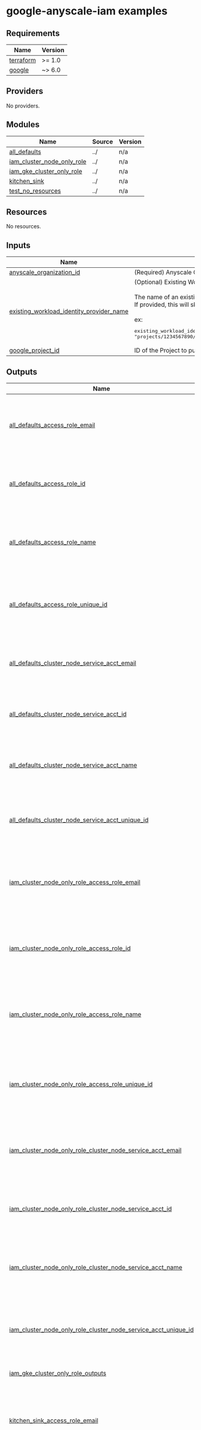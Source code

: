# google-anyscale-iam examples

<!-- BEGIN_TF_DOCS -->
## Requirements

| Name | Version |
|------|---------|
| <a name="requirement_terraform"></a> [terraform](#requirement\_terraform) | >= 1.0 |
| <a name="requirement_google"></a> [google](#requirement\_google) | ~> 6.0 |

## Providers

No providers.

## Modules

| Name | Source | Version |
|------|--------|---------|
| <a name="module_all_defaults"></a> [all\_defaults](#module\_all\_defaults) | ../ | n/a |
| <a name="module_iam_cluster_node_only_role"></a> [iam\_cluster\_node\_only\_role](#module\_iam\_cluster\_node\_only\_role) | ../ | n/a |
| <a name="module_iam_gke_cluster_only_role"></a> [iam\_gke\_cluster\_only\_role](#module\_iam\_gke\_cluster\_only\_role) | ../ | n/a |
| <a name="module_kitchen_sink"></a> [kitchen\_sink](#module\_kitchen\_sink) | ../ | n/a |
| <a name="module_test_no_resources"></a> [test\_no\_resources](#module\_test\_no\_resources) | ../ | n/a |

## Resources

No resources.

## Inputs

| Name | Description | Type | Default | Required |
|------|-------------|------|---------|:--------:|
| <a name="input_anyscale_organization_id"></a> [anyscale\_organization\_id](#input\_anyscale\_organization\_id) | (Required) Anyscale Organization ID | `string` | n/a | yes |
| <a name="input_existing_workload_identity_provider_name"></a> [existing\_workload\_identity\_provider\_name](#input\_existing\_workload\_identity\_provider\_name) | (Optional) Existing Workload Identity Provider Name.<br/><br/>The name of an existing Workload Identity Provider that you'd like to use. This can be in a different project.<br/>If provided, this will skip creating a new Workload Identity Provider with the Anyscale IAM module.<br/><br/>ex:<pre>existing_workload_identity_provider_name = "projects/1234567890/locations/global/workloadIdentityPools/anyscale-existing-pool/providers/anyscale-existing-provider"</pre> | `string` | `null` | no |
| <a name="input_google_project_id"></a> [google\_project\_id](#input\_google\_project\_id) | ID of the Project to put these resources in | `string` | n/a | yes |

## Outputs

| Name | Description |
|------|-------------|
| <a name="output_all_defaults_access_role_email"></a> [all\_defaults\_access\_role\_email](#output\_all\_defaults\_access\_role\_email) | All Defaults - Anyscale cross account access Service Account email |
| <a name="output_all_defaults_access_role_id"></a> [all\_defaults\_access\_role\_id](#output\_all\_defaults\_access\_role\_id) | All Defaults - Anyscale cross account access Service Account ID |
| <a name="output_all_defaults_access_role_name"></a> [all\_defaults\_access\_role\_name](#output\_all\_defaults\_access\_role\_name) | All Defaults - Anyscale cross account access Service Account name |
| <a name="output_all_defaults_access_role_unique_id"></a> [all\_defaults\_access\_role\_unique\_id](#output\_all\_defaults\_access\_role\_unique\_id) | All Defaults - Anyscale cross account access Service Account unique ID |
| <a name="output_all_defaults_cluster_node_service_acct_email"></a> [all\_defaults\_cluster\_node\_service\_acct\_email](#output\_all\_defaults\_cluster\_node\_service\_acct\_email) | All Defaults - Anyscale cluster node Service Account email |
| <a name="output_all_defaults_cluster_node_service_acct_id"></a> [all\_defaults\_cluster\_node\_service\_acct\_id](#output\_all\_defaults\_cluster\_node\_service\_acct\_id) | All Defaults - Anyscale cluster node Service Account ID |
| <a name="output_all_defaults_cluster_node_service_acct_name"></a> [all\_defaults\_cluster\_node\_service\_acct\_name](#output\_all\_defaults\_cluster\_node\_service\_acct\_name) | All Defaults - Anyscale cluster node Service Account name |
| <a name="output_all_defaults_cluster_node_service_acct_unique_id"></a> [all\_defaults\_cluster\_node\_service\_acct\_unique\_id](#output\_all\_defaults\_cluster\_node\_service\_acct\_unique\_id) | All Defaults - Anyscale cluster node Service Account unique ID |
| <a name="output_iam_cluster_node_only_role_access_role_email"></a> [iam\_cluster\_node\_only\_role\_access\_role\_email](#output\_iam\_cluster\_node\_only\_role\_access\_role\_email) | Cluster Node Only - Anyscale cross account access Service Account email |
| <a name="output_iam_cluster_node_only_role_access_role_id"></a> [iam\_cluster\_node\_only\_role\_access\_role\_id](#output\_iam\_cluster\_node\_only\_role\_access\_role\_id) | Cluster Node Only - Anyscale cross account access Service Account ID |
| <a name="output_iam_cluster_node_only_role_access_role_name"></a> [iam\_cluster\_node\_only\_role\_access\_role\_name](#output\_iam\_cluster\_node\_only\_role\_access\_role\_name) | Cluster Node Only - Anyscale cross account access Service Account name |
| <a name="output_iam_cluster_node_only_role_access_role_unique_id"></a> [iam\_cluster\_node\_only\_role\_access\_role\_unique\_id](#output\_iam\_cluster\_node\_only\_role\_access\_role\_unique\_id) | Cluster Node Only - Anyscale cross account access Service Account unique ID |
| <a name="output_iam_cluster_node_only_role_cluster_node_service_acct_email"></a> [iam\_cluster\_node\_only\_role\_cluster\_node\_service\_acct\_email](#output\_iam\_cluster\_node\_only\_role\_cluster\_node\_service\_acct\_email) | Cluster Node Only - Anyscale cluster node Service Account email |
| <a name="output_iam_cluster_node_only_role_cluster_node_service_acct_id"></a> [iam\_cluster\_node\_only\_role\_cluster\_node\_service\_acct\_id](#output\_iam\_cluster\_node\_only\_role\_cluster\_node\_service\_acct\_id) | Cluster Node Only - Anyscale cluster node Service Account ID |
| <a name="output_iam_cluster_node_only_role_cluster_node_service_acct_name"></a> [iam\_cluster\_node\_only\_role\_cluster\_node\_service\_acct\_name](#output\_iam\_cluster\_node\_only\_role\_cluster\_node\_service\_acct\_name) | Cluster Node Only - Anyscale cluster node Service Account name |
| <a name="output_iam_cluster_node_only_role_cluster_node_service_acct_unique_id"></a> [iam\_cluster\_node\_only\_role\_cluster\_node\_service\_acct\_unique\_id](#output\_iam\_cluster\_node\_only\_role\_cluster\_node\_service\_acct\_unique\_id) | Cluster Node Only - Anyscale cluster node Service Account unique ID |
| <a name="output_iam_gke_cluster_only_role_outputs"></a> [iam\_gke\_cluster\_only\_role\_outputs](#output\_iam\_gke\_cluster\_only\_role\_outputs) | GKE Cluster Only Outputs |
| <a name="output_kitchen_sink_access_role_email"></a> [kitchen\_sink\_access\_role\_email](#output\_kitchen\_sink\_access\_role\_email) | Kitchen Sink - Anyscale cross account access Service Account email |
| <a name="output_kitchen_sink_access_role_id"></a> [kitchen\_sink\_access\_role\_id](#output\_kitchen\_sink\_access\_role\_id) | Kitchen Sink - Anyscale cross account access Service Account ID |
| <a name="output_kitchen_sink_access_role_name"></a> [kitchen\_sink\_access\_role\_name](#output\_kitchen\_sink\_access\_role\_name) | Kitchen Sink - Anyscale cross account access Service Account name |
| <a name="output_kitchen_sink_access_role_unique_id"></a> [kitchen\_sink\_access\_role\_unique\_id](#output\_kitchen\_sink\_access\_role\_unique\_id) | Kitchen Sink - Anyscale cross account access Service Account unique ID |
| <a name="output_kitchen_sink_cluster_node_service_acct_email"></a> [kitchen\_sink\_cluster\_node\_service\_acct\_email](#output\_kitchen\_sink\_cluster\_node\_service\_acct\_email) | Kitchen Sink - Anyscale cluster node Service Account email |
| <a name="output_kitchen_sink_cluster_node_service_acct_id"></a> [kitchen\_sink\_cluster\_node\_service\_acct\_id](#output\_kitchen\_sink\_cluster\_node\_service\_acct\_id) | Kitchen Sink - Anyscale cluster node Service Account ID |
| <a name="output_kitchen_sink_cluster_node_service_acct_name"></a> [kitchen\_sink\_cluster\_node\_service\_acct\_name](#output\_kitchen\_sink\_cluster\_node\_service\_acct\_name) | Kitchen Sink - Anyscale cluster node Service Account name |
| <a name="output_kitchen_sink_cluster_node_service_acct_unique_id"></a> [kitchen\_sink\_cluster\_node\_service\_acct\_unique\_id](#output\_kitchen\_sink\_cluster\_node\_service\_acct\_unique\_id) | Kitchen Sink - Anyscale cluster node Service Account unique ID |
| <a name="output_test_no_resources"></a> [test\_no\_resources](#output\_test\_no\_resources) | The outputs of the no\_resource resource - should be empty |
<!-- END_TF_DOCS -->
